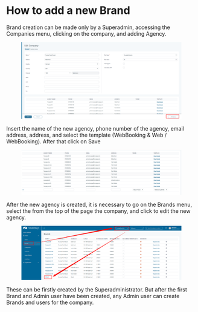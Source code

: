 # How to add a new Brand

Brand creation can be made only by a Superadmin, accessing the Companies menu, clicking on the company, and adding Agency.

<figure><img src="../.gitbook/assets/image (1) (1) (1) (1) (1) (1) (1) (1) (1) (1) (1) (1) (1) (1) (1) (1).png" alt=""><figcaption></figcaption></figure>

Insert the name of the new agency, phone number of the agency, email address, address, and select the template (WebBooking & Web / WebBooking). After that click on Save

<figure><img src="../.gitbook/assets/image (2) (1) (1) (1) (1) (1) (1) (1) (1) (1) (1) (1) (1).png" alt=""><figcaption></figcaption></figure>

After the new agency is created, it is necessary to go on the Brands menu, select the from the top of the page the company, and click to edit the new agency.

<figure><img src="../.gitbook/assets/image (3) (1) (1) (1) (1) (1) (1) (1) (1) (1) (1).png" alt=""><figcaption></figcaption></figure>

These can be firstly created by the Superadministrator. But after the first Brand and Admin user have been created, any Admin user can create Brands and users for the company.
